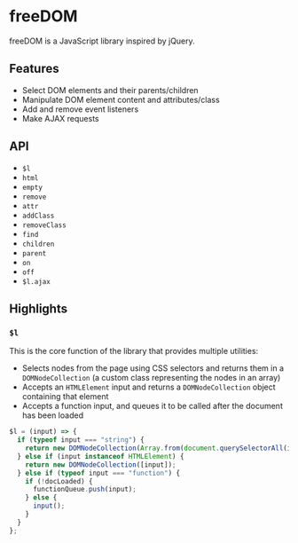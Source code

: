 # freeDOM

freeDOM is a JavaScript library inspired by jQuery.

## Features
* Select DOM elements and their parents/children
* Manipulate DOM element content and attributes/class
* Add and remove event listeners
* Make AJAX requests

## API
* `$l`
* `html`
* `empty`
* `remove`
* `attr`
* `addClass`
* `removeClass`
* `find`
* `children`
* `parent`
* `on`
* `off`
* `$l.ajax`

## Highlights
### `$l`
This is the core function of the library that provides multiple utilities:
* Selects nodes from the page using CSS selectors and returns them in a `DOMNodeCollection` (a custom class representing the nodes in an array)
* Accepts an `HTMLElement` input and returns a `DOMNodeCollection` object containing that element
* Accepts a function input, and queues it to be called after the document has been loaded

```javascript
$l = (input) => {
  if (typeof input === "string") {
    return new DOMNodeCollection(Array.from(document.querySelectorAll(input)))
  } else if (input instanceof HTMLElement) {
    return new DOMNodeCollection([input]);
  } else if (typeof input === "function") {
    if (!docLoaded) {
      functionQueue.push(input);
    } else {
      input();
    }
  }
};
```
